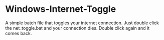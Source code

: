 # Windows-Internet-Toggle
A simple batch file that toggles your internet connection. 
Just double click the net_toggle.bat and your connection dies. Double click again and it comes back.
